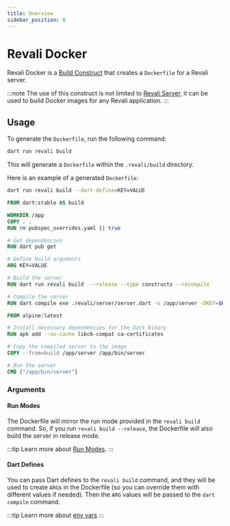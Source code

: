 ```yaml
---
title: Overview
sidebar_position: 0
---
```


# Revali Docker

Revali Docker is a [Build Construct][build-construct] that creates a `Dockerfile` for a Revali server.

:::note
The use of this construct is not limited to [Revali Server][revali-server], it can be used to build Docker images for any Revali application.
:::

## Usage

To generate the `Dockerfile`, run the following command:

```bash
dart run revali build
```

This will generate a `Dockerfile` within the `.revali/build` directory.

Here is an example of a generated `Dockerfile`:

```bash title="terminal"
dart run revali build --dart-define=KEY=VALUE
```

```dockerfile title="Dockerfile"
FROM dart:stable AS build

WORKDIR /app
COPY . .
RUN rm pubspec_overrides.yaml || true

# Get dependencies
RUN dart pub get

# Define build arguments
ARG KEY=VALUE

# Build the server
RUN dart run revali build  --release --type constructs --recompile

# Compile the server
RUN dart compile exe .revali/server/server.dart -o /app/server -DKEY=$KEY

FROM alpine:latest

# Install necessary dependencies for the Dart binary
RUN apk add --no-cache libc6-compat ca-certificates

# Copy the compiled server to the image
COPY --from=build /app/server /app/bin/server

# Run the server
CMD ["/app/bin/server"]
```

### Arguments

#### Run Modes

The Dockerfile will mirror the run mode provided in the `revali build` command. So, if you run `revali build --release`, the Dockerfile will also build the server in release mode.

:::tip
Learn more about [Run Modes][run-modes].
:::

#### Dart Defines

You can pass Dart defines to the `revali build` command, and they will be used to create `ARG`s in the Dockerfile (so you can override them with different values if needed). Then the `ARG` values will be passed to the `dart compile` command.

:::tip
Learn more about [env vars][env-vars]
:::

[build-construct]: ../../constructs/overview.md#build-constructs
[revali-server]: ../revali_server/index.md
[run-modes]: ../../revali/cli/build.md#run-modes
[env-vars]: ../../revali/app-configuration/env-vars.md
